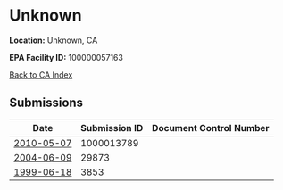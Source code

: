 # Unknown

**Location:** Unknown, CA

**EPA Facility ID:** 100000057163

[Back to CA Index](../../index.md)

## Submissions

| Date | Submission ID | Document Control Number |
|------|--------------|-------------------------|
| [2010-05-07](submissions/1000013789.md) | 1000013789 |  |
| [2004-06-09](submissions/29873.md) | 29873 |  |
| [1999-06-18](submissions/3853.md) | 3853 |  |
